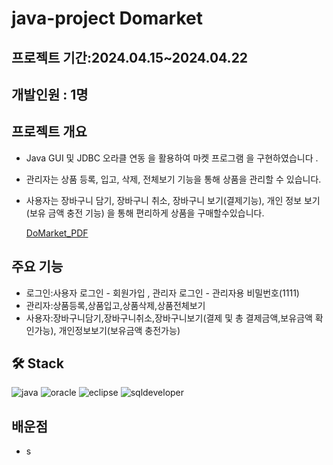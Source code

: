 # java-project Domarket


## 프로젝트 기간:2024.04.15~2024.04.22  
## 개발인원 : 1명

   
##  프로젝트 개요  

- Java GUI 및 JDBC 오라클 연동 을 활용하여 마켓 프로그램 을 구현하였습니다 .
- 관리자는 상품 등록, 입고, 삭제, 전체보기 기능을 통해 상품을 관리할 수 있습니다.
- 사용자는 장바구니 담기, 장바구니 취소, 장바구니 보기(결제기능), 개인 정보 보기(보유 금액 충전 기능) 을 통해 편리하게 상품을 구매할수있습니다.</li></li></div> 
  
  [DoMarket_PDF](https://github.com/doyoungking/java-project/blob/main/java_project_DoMarket.pdf)

  
## 주요 기능 
 
 - 로그인:사용자 로그인 - 회원가입 , 관리자 로그인 - 관리자용 비밀번호(1111)
 - 관리자:상품등록,상품입고,상품삭제,상품전체보기
 - 사용자:장바구니담기,장바구니취소,장바구니보기(결제 및 총 결제금액,보유금액 확인가능), 개인정보보기(보유금액 충전가능)
  
## 🛠️ Stack
    
![java](https://img.shields.io/badge/Java-ED8B00?style=for-the-badge&logo=openjdk&logoColor=white)
![oracle](https://img.shields.io/badge/Oracle-F80000?style=for-the-badge&logo=oracle&logoColor=black)
![eclipse](https://img.shields.io/badge/Eclipse-2C2255?style=for-the-badge&logo=eclipse&logoColor=white)
![sqldeveloper](https://img.shields.io/badge/sqldeveloper-%235391FE.svg?style=for-the-badge&logo=sqldeveloper&logoColor=white)
  </div>
  
## 배운점

 + s

    
